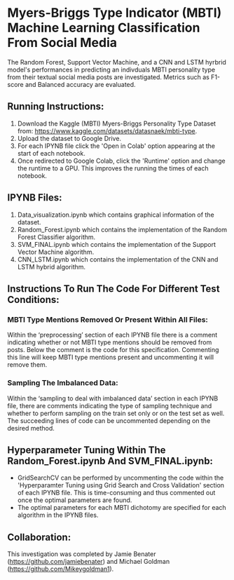 # Myers-Briggs Type Indicator (MBTI) Machine Learning Classification From Social Media 
The Random Forest, Support Vector Machine, and a CNN and LSTM hyrbrid model's performances in predicting an indivduals MBTI personality type from their  textual social media posts are investigated. Metrics such as F1-score and Balanced accuracy are evaluated.
## Running Instructions:
1. Download the Kaggle (MBTI) Myers-Briggs Personality Type Dataset from: https://www.kaggle.com/datasets/datasnaek/mbti-type.
2. Upload the dataset to Google Drive.
3. For each IPYNB file click the 'Open in Colab' option appearing at the start of each notebook.
4. Once redirected to Google Colab, click the 'Runtime' option and change the runtime to a GPU. This improves the running the times of each notebook.
## IPYNB Files:
1. Data_visualization.ipynb which contains graphical information of the dataset. 
2. Random_Forest.ipynb which contains the implementation of the Random Forest Classifier algorithm.
3. SVM_FINAL.ipynb which contains the implementation of the Support Vector Machine algorithm.
4. CNN_LSTM.ipynb which contains the implementation of the CNN and LSTM hybrid algorithm.
## Instructions To Run The Code For Different Test Conditions:
### MBTI Type Mentions Removed Or Present Within All Files:
Within the ‘preprocessing’ section of each IPYNB file there is a comment indicating whether or not MBTI type mentions should be removed from posts. Below the comment is the code for this specification. Commenting this line will keep MBTI type mentions present and uncommenting it will remove them.
### Sampling The Imbalanced Data: 
Within the ‘sampling to deal with imbalanced data’ section in each IPYNB file, there are comments indicating the type of sampling technique and whether to perform sampling on the train set only or on the test set as well. The succeeding lines of code can be uncommented depending on the desired method.

## Hyperparameter Tuning Within The Random_Forest.ipynb And SVM_FINAL.ipynb:
- GridSearchCV can be performed by uncommenting the code within the 'Hyperparamter Tuning using Grid Search and Cross Validation' section of each IPYNB file. This is time-consuming and thus commented out once the optimal parameters are found. 
- The optimal parameters for each MBTI dichotomy are specified for each algorithm in the IPYNB files. 

## Collaboration:
This investigation was completed by Jamie Benater (https://github.com/jamiebenater) and Michael Goldman (https://github.com/Mikeygoldman1).

